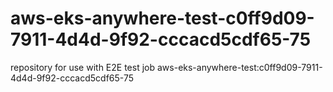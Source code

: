 # aws-eks-anywhere-test-c0ff9d09-7911-4d4d-9f92-cccacd5cdf65-75
repository for use with E2E test job aws-eks-anywhere-test:c0ff9d09-7911-4d4d-9f92-cccacd5cdf65-75
